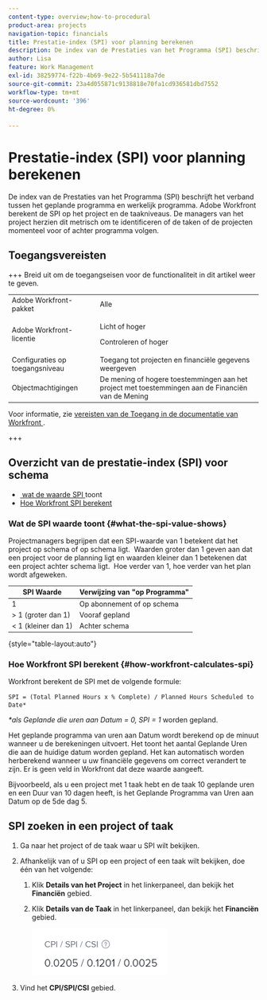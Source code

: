 ```yaml
---
content-type: overview;how-to-procedural
product-area: projects
navigation-topic: financials
title: Prestatie-index (SPI) voor planning berekenen
description: De index van de Prestaties van het Programma (SPI) beschrijft het verband tussen het geplande programma en werkelijk programma.
author: Lisa
feature: Work Management
exl-id: 38259774-f22b-4b69-9e22-5b541118a7de
source-git-commit: 23a4d055871c9138818e70fa1cd936581dbd7552
workflow-type: tm+mt
source-wordcount: '396'
ht-degree: 0%

---
```


# Prestatie-index (SPI) voor planning berekenen

<!--
<p data-mc-conditions="QuicksilverOrClassic.Draft mode">(NOTE: Linked to the product. Do not change link.)</p>
-->

De index van de Prestaties van het Programma (SPI) beschrijft het verband tussen het geplande programma en werkelijk programma. Adobe Workfront berekent de SPI op het project en de taakniveaus. De managers van het project herzien dit metrisch om te identificeren of de taken of de projecten momenteel voor of achter programma volgen.

## Toegangsvereisten

+++ Breid uit om de toegangseisen voor de functionaliteit in dit artikel weer te geven.

<table style="table-layout:auto"> 
 <col> 
 <col> 
 <tbody> 
  <tr> 
   <td>Adobe Workfront-pakket</td> 
   <td>Alle</td> 
  </tr> 
  <tr> 
   <td>Adobe Workfront-licentie</td> 
   <td>
   <p>Licht of hoger</p>
   <p>Controleren of hoger</p></td>  
  </tr> 
  <tr> 
   <td>Configuraties op toegangsniveau</td> 
   <td>Toegang tot projecten en financiële gegevens weergeven</td> 
  </tr> 
  <tr> 
   <td>Objectmachtigingen</td> 
   <td>De mening of hogere toestemmingen aan het project met toestemmingen aan de Financiën van de Mening</td> 
  </tr> 
 </tbody> 
</table>

Voor informatie, zie [&#x200B; vereisten van de Toegang in de documentatie van Workfront &#x200B;](/help/quicksilver/administration-and-setup/add-users/access-levels-and-object-permissions/access-level-requirements-in-documentation.md).

+++

## Overzicht van de prestatie-index (SPI) voor schema

* [&#x200B; wat de waarde SPI &#x200B;](#what-the-spi-value-shows) toont
* [Hoe Workfront SPI berekent](#how-workfront-calculates-spi)

### Wat de SPI waarde toont {#what-the-spi-value-shows}

Projectmanagers begrijpen dat een SPI-waarde van 1 betekent dat het project op schema of op schema ligt.  Waarden groter dan 1 geven aan dat een project voor de planning ligt en waarden kleiner dan 1 betekenen dat een project achter schema ligt.  Hoe verder van 1, hoe verder van het plan wordt afgeweken.

| **SPI Waarde** | **Verwijzing van &quot;op Programma&quot;** |
|---|---|
| 1 | Op abonnement of op schema |
| > 1 (groter dan 1) | Vooraf gepland |
| &lt; 1 (kleiner dan 1) | Achter schema |

{style="table-layout:auto"}

### Hoe Workfront SPI berekent  {#how-workfront-calculates-spi}

Workfront berekent de SPI met de volgende formule:

```
SPI = (Total Planned Hours x % Complete) / Planned Hours Scheduled to Date*
```

*&#42;als Geplande die uren aan Datum = 0, SPI = 1* worden gepland.

Het geplande programma van uren aan Datum wordt berekend op de minuut wanneer u de berekeningen uitvoert. Het toont het aantal Geplande Uren die aan de huidige datum worden gepland. Het kan automatisch worden herberekend wanneer u uw financiële gegevens om correct verandert te zijn. Er is geen veld in Workfront dat deze waarde aangeeft.

Bijvoorbeeld, als u een project met 1 taak hebt en de taak 10 geplande uren en een Duur van 10 dagen heeft, is het Geplande Programma van Uren aan Datum op de 5de dag 5. 

## SPI zoeken in een project of taak

1. Ga naar het project of de taak waar u SPI wilt bekijken.
1. Afhankelijk van of u SPI op een project of een taak wilt bekijken, doe één van het volgende:

   1. Klik **Details van het Project** in het linkerpaneel, dan bekijk het **Financiën** gebied.

   1. Klik **Details van de Taak** in het linkerpaneel, dan bekijk het **Financiën** gebied.

      ![&#x200B; SPI op project &#x200B;](assets/spi-on-project-nwe.png)

1. Vind het **CPI/SPI/CSI** gebied.
